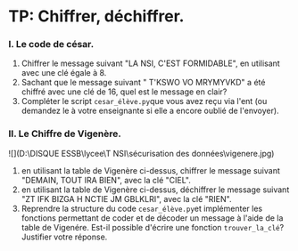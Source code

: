 # TP: Chiffrer, déchiffrer. 

### I. Le code de césar. 

1. Chiffrer le message suivant "LA NSI, C'EST FORMIDABLE", en utilisant avec une clé égale à 8. 
2. Sachant que le message suivant " T'KSWO VO MRYMYVKD" a été chiffré avec une clé de 16, quel est le message en clair? 
3. Compléter le script `cesar_élève.py`que vous avez reçu via l'ent (ou demandez le à votre enseignante si elle a encore oublié de l'envoyer). 

### II. Le Chiffre de Vigenère. 

![](D:\DISQUE ESSB\lycee\T NSI\sécurisation des données\vigenere.jpg)

1. en utilisant la table de Vigenère ci-dessus, chiffrer le message suivant "DEMAIN, TOUT IRA BIEN", avec la clé "CIEL". 
2. en utilisant la table de Vigenère ci-dessus, déchiffrer le message suivant "ZT IFK BIZGA H NCTIE JM GBLKLRI", avec la clé "RIEN".
3. Reprendre la structure du code `cesar_élève.py`et implémenter les fonctions permettant de coder et de décoder un message à l'aide de la table de Vigenére. Est-il possible d'écrire une fonction `trouver_la_clé`? Justifier votre réponse. 



